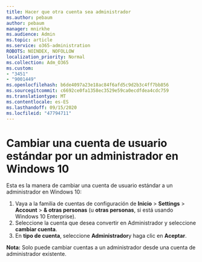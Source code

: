 ```yaml
---
title: Hacer que otra cuenta sea administrador
ms.author: pebaum
author: pebaum
manager: mnirkhe
ms.audience: Admin
ms.topic: article
ms.service: o365-administration
ROBOTS: NOINDEX, NOFOLLOW
localization_priority: Normal
ms.collection: Adm_O365
ms.custom:
- "3451"
- "9001449"
ms.openlocfilehash: b6de4097a23e18ac84f6afd5c9d2b3c4ff7bb856
ms.sourcegitcommit: c6692ce0fa1358ec3529e59ca0ecdfdea4cdc759
ms.translationtype: MT
ms.contentlocale: es-ES
ms.lasthandoff: 09/15/2020
ms.locfileid: "47794711"
---
```

# <a name="change-a-standard-user-account-to-an-administrator-in-windows-10"></a>Cambiar una cuenta de usuario estándar por un administrador en Windows 10

Esta es la manera de cambiar una cuenta de usuario estándar a un administrador en Windows 10:

1. Vaya a la familia de cuentas de configuración de **Inicio**  >  **Settings**  >  **Account**  >  **& otras personas** (u **otras personas**, si está usando Windows 10 Enterprise).
2. Seleccione la cuenta que desea convertir en Administrador y seleccione **cambiar cuenta**.
3. En **tipo de cuenta**, seleccione **Administrador**y haga clic en **Aceptar**.

**Nota:** Solo puede cambiar cuentas a un administrador desde una cuenta de administrador existente.